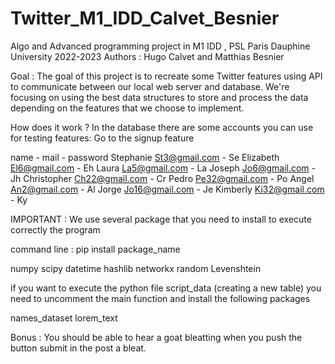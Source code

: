 # Twitter_M1_IDD_Calvet_Besnier
Algo and Advanced programming project in M1 IDD , PSL Paris Dauphine University 2022-2023
Authors : Hugo Calvet and Matthias Besnier

Goal : The goal of this project is to recreate some Twitter features using API to communicate between our local web server and database. We're focusing on using
the best data structures to store and process the data depending on the features that we choose to implement.  

How does it work ? 
In the database there are some accounts you can use for testing features: 
Go to the signup feature 

name - mail - password 
Stephanie	St3@gmail.com -  Se
Elizabeth	El6@gmail.com - Eh
Laura	La5@gmail.com - La
Joseph	Jo6@gmail.com - Jh
Christopher	Ch22@gmail.com - Cr 
Pedro	Pe32@gmail.com - Po
Angel	An2@gmail.com - Al
Jorge	Jo16@gmail.com - Je
Kimberly	Ki32@gmail.com - Ky 

 
IMPORTANT : We use several package that you need to install to execute correctly the program 

command line : pip install package_name

numpy
scipy 
datetime
hashlib
networkx 
random
Levenshtein 

if you want to execute the python file script_data (creating a new table) you need to uncomment the main function and install the following packages

names_dataset
lorem_text

Bonus : You should be able to hear a goat bleatting when you push the button submit in the post a bleat. 
